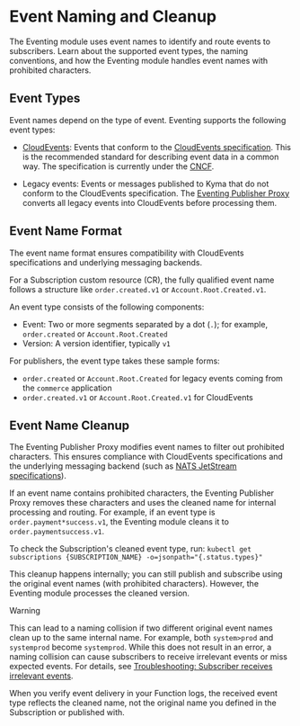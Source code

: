 # Event Naming and Cleanup

The Eventing module uses event names to identify and route events to subscribers. Learn about the supported event types, the naming conventions, and how the Eventing module handles event names with prohibited characters.

## Event Types

Event names depend on the type of event. Eventing supports the following event types:

- [CloudEvents](https://cloudevents.io/): Events that conform to the [CloudEvents specification](https://cloudevents.io/). This is the recommended standard for describing event data in a common way. The specification is currently under the [CNCF](https://www.cncf.io/).

- Legacy events: Events or messages published to Kyma that do not conform to the CloudEvents specification. The [Eventing Publisher Proxy](README.md#eventing-publisher-proxy) converts all legacy events into CloudEvents before processing them.

## Event Name Format

The event name format ensures compatibility with CloudEvents specifications and underlying messaging backends.

For a Subscription custom resource (CR), the fully qualified event name follows a structure like `order.created.v1` or `Account.Root.Created.v1`.

An event type consists of the following components:

- Event: Two or more segments separated by a dot (`.`); for example, `order.created` or `Account.Root.Created`
- Version: A version identifier, typically `v1`

For publishers, the event type takes these sample forms:

- `order.created` or `Account.Root.Created` for legacy events coming from the `commerce` application
- `order.created.v1` or `Account.Root.Created.v1` for CloudEvents

## Event Name Cleanup

The Eventing Publisher Proxy modifies event names to filter out prohibited characters. This ensures compliance with CloudEvents specifications and the underlying messaging backend (such as [NATS JetStream specifications](https://docs.nats.io/running-a-nats-service/nats_admin/jetstream_admin/naming)).

If an event name contains prohibited characters, the Eventing Publisher Proxy removes these characters and uses the cleaned name for internal processing and routing. For example, if an event type is `order.payment*success.v1`, the Eventing module cleans it to `order.paymentsuccess.v1`.

To check the Subscription's cleaned event type, run: `kubectl get subscriptions {SUBSCRIPTION_NAME} -o=jsonpath="{.status.types}"`

This cleanup happens internally; you can still publish and subscribe using the original event names (with prohibited characters). However, the Eventing module processes the cleaned version. 

> [!WARNING]
> This can lead to a naming collision if two different original event names clean up to the same internal name. For example, both `system>prod` and `systemprod` become `systemprod`. While this does not result in an error, a naming collision can cause subscribers to receive irrelevant events or miss expected events. For details, see [Troubleshooting: Subscriber receives irrelevant events](./troubleshooting/evnt-03-type-collision.md).

When you verify event delivery in your Function logs, the received event type reflects the cleaned name, not the original name you defined in the Subscription or published with.